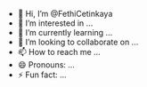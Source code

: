 - 👋 Hi, I’m @FethiCetinkaya
- 👀 I’m interested in ...
- 🌱 I’m currently learning ...
- 💞️ I’m looking to collaborate on ...
- 📫 How to reach me ...
- 😄 Pronouns: ...
- ⚡ Fun fact: ...

<!---
FethiCetinkaya/FethiCetinkaya is a ✨ special ✨ repository because its `README.md` (this file) appears on your GitHub profile.
You can click the Preview link to take a look at your changes.
--->
